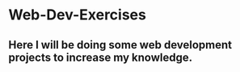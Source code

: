 # Web-Dev-Exercises

## Here I will be doing some web development projects to increase my knowledge.
